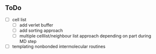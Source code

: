 ## ToDo

- [ ] cell list
  - [ ] add verlet buffer
  - [ ] add sorting approach
  - [ ] multiple celllist/neighbour list approach depending on part during MD step
- [ ] templating nonbonded intermolecular routines